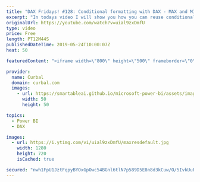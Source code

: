 ```yaml
---
title: "DAX Fridays! #128: Conditional formatting with DAX - MAX and MIN values in Power BI"
excerpt: "In todays video I will show you how you can reuse conditional formatting using DAX and how to calculate max and min values of a series so you can highlight the min and max values.  #curbal #daxfridays #dax #powerbi  Keynotes: 1. Calculate Min and Max value of a series 2. Format min and max values 3."
originalUrl: https://youtube.com/watch?v=uial9zxDmfU
type: video
price: Free
length: PT12M44S
publishedDateTime: 2019-05-24T10:00:07Z
heat: 50

featuredContent: "<iframe width=\"800\" height=\"500\" frameborder=\"0\" src=\"https://www.youtube.com/embed/uial9zxDmfU\" allow=\"accelerometer; autoplay; encrypted-media; gyroscope; picture-in-picture\" allowfullscreen></iframe>"

provider:
  name: Curbal
  domain: curbal.com
  images:
    - url: https://smartableai.github.io/microsoft-power-bi/assets/images/organizations/curbal.com-50x50.jpg
      width: 50
      height: 50

topics:
  - Power BI
  - DAX

images:
  - url: https://i.ytimg.com/vi/uial9zxDmfU/maxresdefault.jpg
    width: 1280
    height: 720
    isCached: true

secured: "nwh1FpU1JztFqpyBYOxGpOwc54BGnl6tlN7p589D5E8n8d3kCuw/O/5IvkUuFvxm9nHMKiRbNerkB1oJNmGiDpNC6EyIiN1+ynnFVFjwRJPttRwj+yssmZsntgBguFHAeg3UlARP3FHYBXqTBw8QCot1EBN7f6/5wR8TIJCZpLtfYIfIcdPhWz/5rTkkRE1XoSu3rCgivbuOz9I4iQ3rnoiZaHdOMhPmtMis3OMF5/1xSdGUbmbtlGPnpgAdNU3irhiEsx4vo8jMWqQLymZqa1dXW969gjK2A1kMN3/vflAvVvc8WxbTHqP3vG3B28K+kvYgl3SUpgzr9CCLdremgZvXnYWPiQosEb94JBVm9M0Q9BCb5P0bgk3WrO3U9KJLu8B71w3bPQZpp10wm3OlF09WFR6wIhnksGHoJ/IO2PQ=;EBJFDx9/b3F0QaTZwXnkEQ=="
---
```


